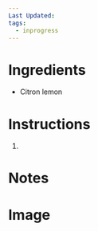 ```yaml
---
Last Updated: 
tags:
  - inprogress
---
```


# Ingredients
- Citron lemon



# Instructions
1. 


# Notes


# Image
